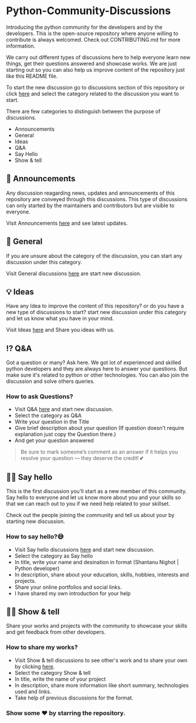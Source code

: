 # Python-Community-Discussions
Introducing the python community for the developers and by the developers. This is the open-source repository where anyone willing to contribute is always welcomed. Check out CONTRIBUTING.md for more information.

We carry out different types of discussions here to help everyone learn new things, get their questions answered and showcase works. We are just starting out so you can also help us improve content of the repository just like this README file.

To start the new discussion go to discussions section of this repository or click [here](https://github.com/magbanum/Python-Community-Discussions/discussions/new) and select the category related to the discussion you want to start.

There are few categories to distinguish between the purpose of discussions.
- Announcements
- General
- Ideas
- Q&A
- Say Hello
- Show & tell

## 📣 Announcements
Any discussion reagarding news, updates and announcements of this repository are conveyed through this discussions. This type of discussions can only started by the maintainers and contributors but are visible to everyone.

Visit Announcements [here](https://github.com/magbanum/Python-Community-Discussions/discussions/categories/announcements) and see latest updates.

## 💬 General
If you are unsure about the category of the discussion, you can start any discussion under this category.

Visit General discussions [here](https://github.com/magbanum/Python-Community-Discussions/discussions/categories/general) are start new discussion.

## 💡 Ideas
Have any Idea to improve the content of this repository? or do you have a new type of discussions to start? start new discussion under this category and let us know what you have in your mind.

Visit Ideas [here](https://github.com/magbanum/Python-Community-Discussions/discussions/categories/ideas) and Share you ideas with us.

## ⁉ Q&A
Got a question or many? Ask here. We got lot of experienced and skilled python developers and they are always here to answer your questions. But make sure it's related to python or other technologies. You can also join the discussion and solve others queries.

### How to ask Questions?
- Visit Q&A [here](https://github.com/magbanum/Python-Community-Discussions/discussions/categories/q-a) and start new discussion.
- Select the category as Q&A
- Write your question in the Title
- Give brief description about your question (If question doesn't require explanation just copy the Question there.)
- And get your question answered

> Be sure to mark someone’s comment as an answer if it helps you resolve your question — they deserve the credit! 💕

## 👋🏼 Say hello
This is the first discussion you'll start as a new member of this community. Say hello to everyone and let us know more about you and your skills so that we can reach out to you if we need help related to your skillset.

Check out the people joining the community and tell us about your by starting new discussion.

### How to say hello?😅
- Visit Say hello discussions [here](https://github.com/magbanum/Python-Community-Discussions/discussions/categories/say-hello) and start new discussion.
- Select the category as Say hello
- In title, write your name and desination in format (Shantanu Nighot | Python developer)
- In description, share about your education, skills, hobbies, interests and projects.
- Share your online portfolios and social links.
- I have shared my own introduction for your help

## 🙌🏼 Show & tell
Share your works and projects with the community to showcase your skills and get feedback from other developers.

### How to share my works?
- Visit Show & tell discussions to see other's work and to share your own by clicking [here](https://github.com/magbanum/Python-Community-Discussions/discussions/categories/show-and-tell).
- Select the category Show & tell
- In title, write the name of your project
- In description, share more information like short summary, technologies used and links.
- Take help of previous discussions for the format.


### Show some ❤ by starring the repository.
